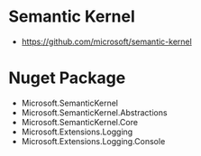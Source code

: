 # Semantic Kernel
- https://github.com/microsoft/semantic-kernel

# Nuget Package
- Microsoft.SemanticKernel
- Microsoft.SemanticKernel.Abstractions
- Microsoft.SemanticKernel.Core
- Microsoft.Extensions.Logging
- Microsoft.Extensions.Logging.Console

